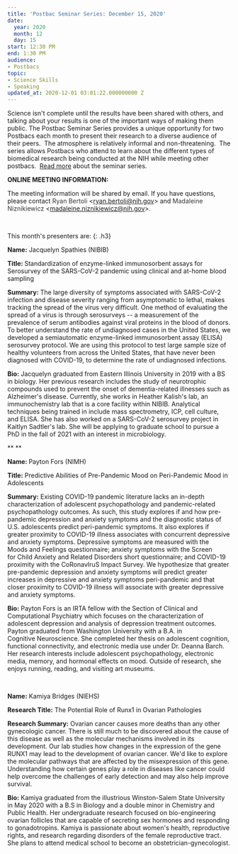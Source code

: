 ```yaml
---
title: 'Postbac Seminar Series: December 15, 2020'
date:
  year: 2020
  month: 12
  day: 15
start: 12:30 PM
end: 1:30 PM
audience:
- Postbacs
topic:
- Science Skills
- Speaking
updated_at: 2020-12-01 03:01:22.000000000 Z
---
```

Science isn\'t complete until the results have been shared with others,
and talking about your results is one of the important ways of making
them public. The Postbac Seminar Series provides a unique opportunity
for two Postbacs each month to present their research to a diverse
audience of their peers.  The atmosphere is relatively informal and
non-threatening.  The series allows Postbacs who attend to learn about
the different types of biomedical research being conducted at the NIH
while meeting other postbacs.  [Read more][1] about the seminar series.

**ONLINE MEETING INFORMATION:**

The meeting information will be shared by email. If you have questions,
please contact <span style="color: #333333; font-family: 'Lucida
Grande', 'Lucida Sans Unicode', Tahoma, Geneva, Verdana, sans-serif;
font-size: 11.0104px; font-style: normal; font-variant-ligatures:
normal; font-variant-caps: normal; font-weight: 400; letter-spacing:
normal; orphans: 2; text-align: start; text-indent: 0px; text-transform:
none; white-space: normal; widows: 2; word-spacing: 0px;
-webkit-text-stroke-width: 0px; background-color: #ffffff;
text-decoration-style: initial; text-decoration-color: initial; display:
inline !important; float: none;">Ryan Bertoli</span>
&lt;[ryan.bertoli@nih.gov](mailto:ryan.bertoli@nih.gov)&gt; and <span
style="color: #333333; font-family: 'Lucida Grande', 'Lucida Sans
Unicode', Tahoma, Geneva, Verdana, sans-serif; font-size: 11.0104px;
font-style: normal; font-variant-ligatures: normal; font-variant-caps:
normal; font-weight: 400; letter-spacing: normal; orphans: 2;
text-align: start; text-indent: 0px; text-transform: none; white-space:
normal; widows: 2; word-spacing: 0px; -webkit-text-stroke-width: 0px;
background-color: #ffffff; text-decoration-style: initial;
text-decoration-color: initial; display: inline !important; float:
none;">Madaleine Niznikiewicz</span>
&lt;[madaleine.niznikiewicz@nih.gov](mailto:madaleine.niznikiewicz@nih.gov)&gt;.

 

This month\'s presenters are:
{: .h3}

**Name:** Jacquelyn Spathies (NIBIB)

<strong>Title: </strong>Standardization of enzyme-linked immunosorbent
assays for Serosurvey of the SARS-CoV-2 pandemic using clinical and
at-home blood sampling

<strong>Summary: </strong>The large diversity of symptoms associated
with SARS-CoV-2 infection and disease severity ranging from asymptomatic
to lethal, makes tracking the spread of the virus very difficult. One
method of evaluating the spread of a virus is through serosurveys -- a
measurement of the prevalence of serum antibodies against viral proteins
in the blood of donors. To better understand the rate of undiagnosed
cases in the United States, we developed a semiautomatic enzyme-linked
immunosorbent assay (ELISA) serosurvey protocol. We are using this
protocol to test large sample size of healthy volunteers from across the
United States, that have never been diagnosed with COVID-19, to
determine the rate of undiagnosed infections.

**Bio:** Jacquelyn graduated from Eastern Illinois University in 2019
with a BS in biology. Her previous research includes the study of
neurotrophic compounds used to prevent the onset of dementia-related
illnesses such as Alzheimer's disease. Currently, she works in Heather
Kalish's lab, an immunochemistry lab that is a core facility within
NIBIB. Analytical techniques being trained in include mass spectrometry,
ICP, cell culture, and ELISA. She has also worked on a SARS-CoV-2
serosurvey project in Kaitlyn Sadtler's lab. She will be applying to
graduate school to pursue a PhD in the fall of 2021 with an interest in
microbiology.

** **

<strong>Name: </strong>Payton Fors (NIMH)

**Title:** Predictive Abilities of Pre-Pandemic Mood on Peri-Pandemic
Mood in Adolescents

**Summary:** Existing COVID-19 pandemic literature lacks an in-depth
characterization of adolescent psychopathology and pandemic-related
psychopathology outcomes. As such, this study explores if and how
pre-pandemic depression and anxiety symptoms and the diagnostic status
of U.S. adolescents predict peri-pandemic symptoms. It also explores if
greater proximity to COVID-19 illness associates with concurrent
depressive and anxiety symptoms. Depressive symptoms are measured with
the Moods and Feelings questionnaire; anxiety symptoms with the Screen
for Child Anxiety and Related Disorders short questionnaire; and
COVID-19 proximity with the CoRonavIruS Impact Survey. We hypothesize
that greater pre-pandemic depression and anxiety symptoms will predict
greater increases in depressive and anxiety symptoms peri-pandemic
and that closer proximity to COVID-19 illness will associate with
greater depressive and anxiety symptoms.

**Bio:** Payton Fors is an IRTA fellow with the Section of Clinical and
Computational Psychiatry which focuses on the characterization of
adolescent depression and analysis of depression treatment outcomes.
Payton graduated from Washington University with a B.A. in
Cognitive Neuroscience. She completed her thesis on adolescent
cognition, functional connectivity, and electronic media use under Dr.
Deanna Barch. Her research interests include adolescent psychopathology,
electronic media, memory, and hormonal effects on mood. Outside
of research, she enjoys running, reading, and visiting art museums.

 

**Name:** Kamiya Bridges (NIEHS)

**Research Title:** The Potential Role of Runx1 in Ovarian Pathologies

**Research Summary:** Ovarian cancer causes more deaths than any other
gynecologic cancer. There is still much to be discovered about the cause
of this disease as well as the molecular mechanisms involved in its
development. Our lab studies how changes in the expression of the gene
RUNX1 may lead to the development of ovarian cancer. We'd like to
explore the molecular pathways that are affected by the misexpression of
this gene. Understanding how certain genes play a role in diseases like
cancer could help overcome the challenges of early detection and may
also help improve survival.

**Bio:** Kamiya graduated from the illustrious Winston-Salem State
University in May 2020 with a B.S in Biology and a double minor in
Chemistry and Public Health. Her undergraduate research focused on
bio-engineering ovarian follicles that are capable of secreting sex
hormones and responding to gonadotropins. Kamiya is passionate about
women's health, reproductive rights, and research regarding disorders of
the female reproductive tract. She plans to attend medical school to
become an obstetrician-gynecologist.

 



[1]: https://www.training.nih.gov/postbac_seminar_series
